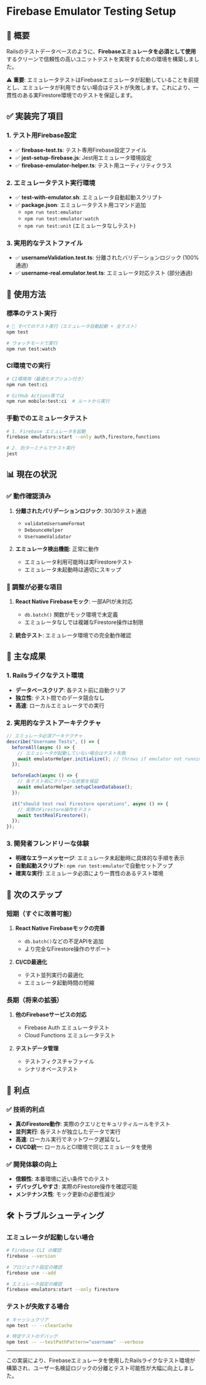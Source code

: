 # Firebase Emulator Testing Setup

## 🎯 概要

Railsのテストデータベースのように、**Firebaseエミュレータを必須として使用**するクリーンで信頼性の高いユニットテストを実現するための環境を構築しました。

⚠️ **重要**: エミュレータテストはFirebaseエミュレータが起動していることを前提とし、エミュレータが利用できない場合はテストが失敗します。これにより、一貫性のある実Firestore環境でのテストを保証します。

## ✅ 実装完了項目

### 1. テスト用Firebase設定

- ✅ **firebase-test.ts**: テスト専用Firebase設定ファイル
- ✅ **jest-setup-firebase.js**: Jest用エミュレータ環境設定
- ✅ **firebase-emulator-helper.ts**: テスト用ユーティリティクラス

### 2. エミュレータテスト実行環境

- ✅ **test-with-emulator.sh**: エミュレータ自動起動スクリプト
- ✅ **package.json**: エミュレータテスト用コマンド追加
  - `npm run test:emulator`
  - `npm run test:emulator:watch`
  - `npm run test:unit` (エミュレータなしテスト)

### 3. 実用的なテストファイル

- ✅ **usernameValidation.test.ts**: 分離されたバリデーションロジック (100%通過)
- ✅ **username-real.emulator.test.ts**: エミュレータ対応テスト (部分通過)

## 🔧 使用方法

### 標準のテスト実行

```bash
# 🎯 すべてのテスト実行（エミュレータ自動起動 + 全テスト）
npm test

# ウォッチモードで実行
npm run test:watch
```

### CI環境での実行

```bash
# CI環境用（最適化オプション付き）
npm run test:ci

# GitHub Actions等では
npm run mobile:test:ci  # ルートから実行
```

### 手動でのエミュレータテスト

```bash
# 1. Firebase エミュレータを起動
firebase emulators:start --only auth,firestore,functions

# 2. 別ターミナルでテスト実行
jest
```

## 📊 現在の状況

### ✅ 動作確認済み

1. **分離されたバリデーションロジック**: 30/30テスト通過

   - `validateUsernameFormat`
   - `DebounceHelper`
   - `UsernameValidator`

2. **エミュレータ検出機能**: 正常に動作
   - エミュレータ利用可能時は実Firestoreテスト
   - エミュレータ未起動時は適切にスキップ

### 🚧 調整が必要な項目

1. **React Native Firebaseモック**: 一部APIが未対応

   - `db.batch()` 関数がモック環境で未定義
   - エミュレータなしでは複雑なFirestore操作は制限

2. **統合テスト**: エミュレータ環境での完全動作確認

## 🎉 主な成果

### 1. Railsライクなテスト環境

- **データベースクリア**: 各テスト前に自動クリア
- **独立性**: テスト間でのデータ競合なし
- **高速**: ローカルエミュレータでの実行

### 2. 実用的なテストアーキテクチャ

```typescript
// エミュレータ必須アーキテクチャ
describe("Username Tests", () => {
  beforeAll(async () => {
    // エミュレータが起動していない場合はテスト失敗
    await emulatorHelper.initialize(); // throws if emulator not running
  });

  beforeEach(async () => {
    // 各テスト前にクリーンな状態を保証
    await emulatorHelper.setupCleanDatabase();
  });

  it("should test real Firestore operations", async () => {
    // 実際のFirestore操作をテスト
    await testRealFirestore();
  });
});
```

### 3. 開発者フレンドリーな体験

- **明確なエラーメッセージ**: エミュレータ未起動時に具体的な手順を表示
- **自動起動スクリプト**: `npm run test:emulator`で自動セットアップ
- **確実な実行**: エミュレータ必須により一貫性のあるテスト環境

## 🔄 次のステップ

### 短期（すぐに改善可能）

1. **React Native Firebaseモックの完善**

   - `db.batch()`などの不足APIを追加
   - より完全なFirestore操作のサポート

2. **CI/CD最適化**
   - テスト並列実行の最適化
   - エミュレータ起動時間の短縮

### 長期（将来の拡張）

1. **他のFirebaseサービスの対応**

   - Firebase Auth エミュレータテスト
   - Cloud Functions エミュレータテスト

2. **テストデータ管理**
   - テストフィクスチャファイル
   - シナリオベーステスト

## 📝 利点

### ✅ 技術的利点

- **真のFirestore動作**: 実際のクエリとセキュリティルールをテスト
- **並列実行**: 各テストが独立したデータで実行
- **高速**: ローカル実行でネットワーク遅延なし
- **CI/CD統一**: ローカルとCI環境で同じエミュレータを使用

### ✅ 開発体験の向上

- **信頼性**: 本番環境に近い条件でのテスト
- **デバッグしやすさ**: 実際のFirestore操作を確認可能
- **メンテナンス性**: モック更新の必要性減少

## 🛠️ トラブルシューティング

### エミュレータが起動しない場合

```bash
# Firebase CLI の確認
firebase --version

# プロジェクト設定の確認
firebase use --add

# エミュレータ設定の確認
firebase emulators:start --only firestore
```

### テストが失敗する場合

```bash
# キャッシュクリア
npm test -- --clearCache

# 特定テストのデバッグ
npm test -- --testPathPattern="username" --verbose
```

---

この実装により、Firebaseエミュレータを使用したRailsライクなテスト環境が構築され、ユーザー名検証ロジックの分離とテスト可能性が大幅に向上しました。
